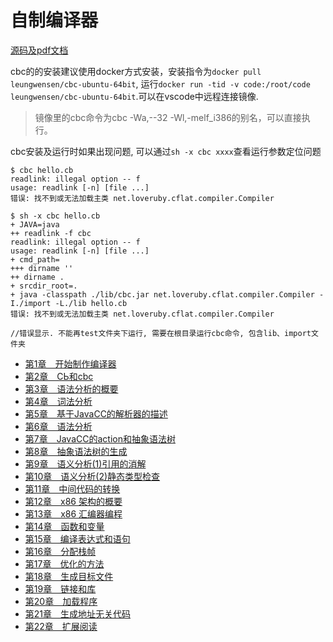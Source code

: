 # 自制编译器
[源码及pdf文档](res)  


cbc的的安装建议使用docker方式安装，安装指令为`docker pull leungwensen/cbc-ubuntu-64bit`, 运行`docker run -tid -v code:/root/code leungwensen/cbc-ubuntu-64bit`.可以在vscode中远程连接镜像.     
> 镜像里的cbc命令为cbc -Wa,--32 -Wl,-melf_i386的别名，可以直接执行。  

cbc安装及运行时如果出现问题, 可以通过`sh -x cbc xxxx`查看运行参数定位问题    
```
$ cbc hello.cb 
readlink: illegal option -- f
usage: readlink [-n] [file ...]
错误: 找不到或无法加载主类 net.loveruby.cflat.compiler.Compiler

$ sh -x cbc hello.cb 
+ JAVA=java
++ readlink -f cbc
readlink: illegal option -- f
usage: readlink [-n] [file ...]
+ cmd_path=
+++ dirname ''
++ dirname .
+ srcdir_root=.
+ java -classpath ./lib/cbc.jar net.loveruby.cflat.compiler.Compiler -I./import -L./lib hello.cb
错误: 找不到或无法加载主类 net.loveruby.cflat.compiler.Compiler

//错误显示. 不能再test文件夹下运行, 需要在根目录运行cbc命令, 包含lib、import文件夹  
```

- [第1章　开始制作编译器]()　　
- [第2章　CЬ和cbc]()　　
- [第3章　语法分析的概要]()　　
- [第4章　词法分析]()　　
- [第5章　基于JavaCC的解析器的描述]()　　
- [第6章　语法分析]()　　
- [第7章　JavaCC的action和抽象语法树]()　　
- [第8章　抽象语法树的生成]()　　
- [第9章　语义分析(1)引用的消解]()　　
- [第10章　语义分析(2)静态类型检查]()　　
- [第11章　中间代码的转换]()　　
- [第12章　x86 架构的概要]()　　
- [第13章　x86 汇编器编程]()　　
- [第14章　函数和变量]()　　
- [第15章　编译表达式和语句]()　　
- [第16章　分配栈帧]()　　
- [第17章　优化的方法]()　　
- [第18章　生成目标文件]()　　
- [第19章　链接和库]()　　
- [第20章　加载程序]()　　
- [第21章　生成地址无关代码]()　　
- [第22章　扩展阅读]()

 